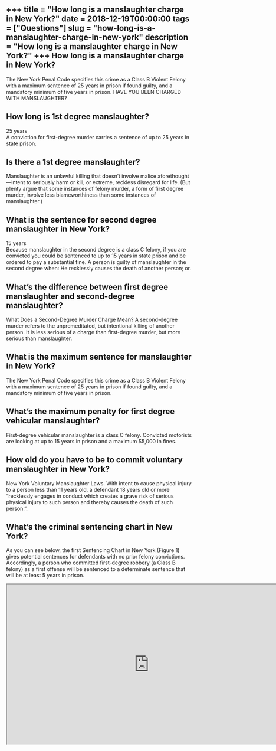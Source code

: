 +++
title = "How long is a manslaughter charge in New York?"
date = 2018-12-19T00:00:00
tags = ["Questions"]
slug = "how-long-is-a-manslaughter-charge-in-new-york"
description = "How long is a manslaughter charge in New York?"
+++
How long is a manslaughter charge in New York?
----------------------------------------------

The New York Penal Code specifies this crime as a Class B Violent Felony with a maximum sentence of 25 years in prison if found guilty, and a mandatory minimum of five years in prison. HAVE YOU BEEN CHARGED WITH MANSLAUGHTER?

How long is 1st degree manslaughter?
------------------------------------

25 years  
A conviction for first-degree murder carries a sentence of up to 25 years in state prison.

Is there a 1st degree manslaughter?
-----------------------------------

Manslaughter is an unlawful killing that doesn’t involve malice aforethought—intent to seriously harm or kill, or extreme, reckless disregard for life. (But plenty argue that some instances of felony murder, a form of first degree murder, involve less blameworthiness than some instances of manslaughter.)

What is the sentence for second degree manslaughter in New York?
----------------------------------------------------------------

15 years  
Because manslaughter in the second degree is a class C felony, if you are convicted you could be sentenced to up to 15 years in state prison and be ordered to pay a substantial fine. A person is guilty of manslaughter in the second degree when: He recklessly causes the death of another person; or.

What’s the difference between first degree manslaughter and second-degree manslaughter?
---------------------------------------------------------------------------------------

What Does a Second-Degree Murder Charge Mean? A second-degree murder refers to the unpremeditated, but intentional killing of another person. It is less serious of a charge than first-degree murder, but more serious than manslaughter.

What is the maximum sentence for manslaughter in New York?
----------------------------------------------------------

The New York Penal Code specifies this crime as a Class B Violent Felony with a maximum sentence of 25 years in prison if found guilty, and a mandatory minimum of five years in prison.

What’s the maximum penalty for first degree vehicular manslaughter?
-------------------------------------------------------------------

First-degree vehicular manslaughter is a class C felony. Convicted motorists are looking at up to 15 years in prison and a maximum $5,000 in fines.

How old do you have to be to commit voluntary manslaughter in New York?
-----------------------------------------------------------------------

New York Voluntary Manslaughter Laws. With intent to cause physical injury to a person less than 11 years old, a defendant 18 years old or more “recklessly engages in conduct which creates a grave risk of serious physical injury to such person and thereby causes the death of such person.”.

What’s the criminal sentencing chart in New York?
-------------------------------------------------

As you can see below, the first Sentencing Chart in New York (Figure 1) gives potential sentences for defendants with no prior felony convictions. Accordingly, a person who committed first-degree robbery (a Class B felony) as a first offense will be sentenced to a determinate sentence that will be at least 5 years in prison.

<iframe allow="accelerometer; autoplay; clipboard-write; encrypted-media; gyroscope; picture-in-picture" allowfullscreen="" class="__youtube_prefs__  epyt-is-override  no-lazyload" data-no-lazy="1" data-origheight="433" data-origwidth="770" data-skipgform_ajax_framebjll="" height="433" id="_ytid_54899" loading="lazy" src="https://www.youtube.com/embed/WDA2cE3YcIA?enablejsapi=1&autoplay=0&cc_load_policy=0&cc_lang_pref=&iv_load_policy=1&loop=0&modestbranding=0&rel=1&fs=1&playsinline=0&autohide=2&theme=dark&color=red&controls=1&" title="YouTube player" width="770"></iframe>